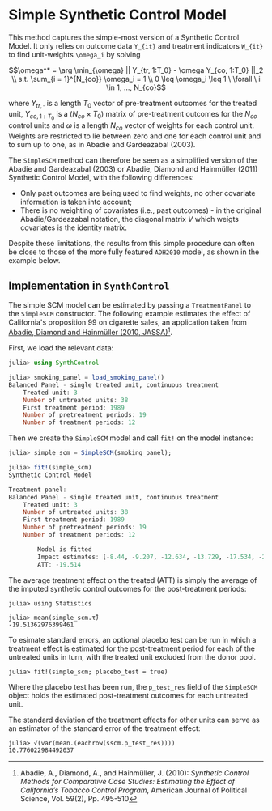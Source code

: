 # Simple Synthetic Control Model

This method captures the simple-most version of a Synthetic Control Model. It only relies on
outcome data ``Y_{it}`` and treatment indicators ``W_{it}`` to find unit-weights ``\omega_i`` by solving

$$\omega^* = \arg \min_{\omega} || Y_{tr, 1:T_0} - \omega Y_{co, 1:T_0} ||_2 \\
s.t. \sum_{i = 1}^{N_{co}} \omega_i = 1 \\
0 \leq \omega_i \leq 1 \ \forall \ i \in 1, ..., N_{co}$$

where $Y_{tr, \cdot}$ is a length $T_0$ vector of pre-treatment outcomes for the treated unit,
$Y_{co, 1:T_0}$ is a $(N_{co} \times T_0)$ matrix of pre-treatment outcomes for the $N_{co}$ control
units and $\omega$ is a length $N_{co}$ vector of weights for each control unit. Weights are
restricted to lie between zero and one for each control unit and to sum up to one, as in Abadie and
Gardeazabal (2003). 

The `SimpleSCM` method can therefore be seen as a simplified version of the Abadie and Gardeazabal
(2003) or Abadie, Diamond and Hainmüller (2011) Synthetic Control Model, with the following
differences:

* Only past outcomes are being used to find weights, no other covariate information is taken into
  account;
* There is no weighting of covariates (i.e., past outcomes) - in the original Abadie/Gardeazabal
  notation, the diagonal matrix $V$ which weigts covariates is the identity matrix. 

Despite these limitations, the results from this simple procedure can often be close to those of the
more fully featured `ADH2010` model, as shown in the example below. 

## Implementation in `SynthControl`

The simple SCM model can be estimated by passing a `TreatmentPanel` to the `SimpleSCM` constructor.
The following example estimates the effect of California's proposition 99 on cigarette sales, an
application taken from [Abadie, Diamond and Hainmüller (2010,
JASSA)](https://www.tandfonline.com/doi/abs/10.1198/jasa.2009.ap08746)[^1].

First, we load the relevant data:

```julia
julia> using SynthControl

julia> smoking_panel = load_smoking_panel()
Balanced Panel - single treated unit, continuous treatment
    Treated unit: 3
    Number of untreated units: 38
    First treatment period: 1989
    Number of pretreatment periods: 19
    Number of treatment periods: 12
```

Then we create the `SimpleSCM` model and call `fit!` on the model instance:

```julia
julia> simple_scm = SimpleSCM(smoking_panel);

julia> fit!(simple_scm)
Synthetic Control Model

Treatment panel:
Balanced Panel - single treated unit, continuous treatment
    Treated unit: 3
    Number of untreated units: 38
    First treatment period: 1989
    Number of pretreatment periods: 19
    Number of treatment periods: 12

        Model is fitted
        Impact estimates: [-8.44, -9.207, -12.634, -13.729, -17.534, -22.049, -22.858, -23.997, -26.261, -23.338, -27.52, -26.597]
        ATT: -19.514
```

The average treatment effect on the treated (ATT) is simply the average of the imputed synthetic
control outcomes for the post-treatment periods:

```
julia> using Statistics

julia> mean(simple_scm.τ̂)
-19.51362976399461
```

To esimate standard errors, an optional placebo test can be run in which a treatment effect is
estimated for the post-treatment period for each of the untreated units in turn, with the treated
unit excluded from the donor pool. 

```
julia> fit!(simple_scm; placebo_test = true)
```

Where the placebo test has been run, the `p_test_res` field of the `SimpleSCM` object holds the
estimated post-treatment outcomes for each untreated unit. 

The standard deviation of the treatment effects for other units can serve as an estimator of the
standard error of the treatment effect:

```
julia> √(var(mean.(eachrow(sscm.p_test_res))))
10.776022984492037
```

[^1]: Abadie, A., Diamond, A., and Hainmüller, J. (2010): *Synthetic Control Methods for Comparative
    Case Studies: Estimating the Effect of California’s Tobacco Control Program*, American Journal
    of Political Science, Vol. 59(2), Pp. 495-510